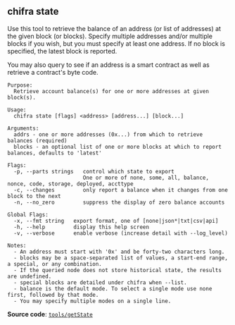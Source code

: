 ## chifra state

Use this tool to retrieve the balance of an address (or list of addresses) at the given block (or blocks). Specify multiple addresses and/or multiple blocks if you wish, but you must specify at least one address. If no block is specified, the latest block is reported.

You may also query to see if an address is a smart contract as well as retrieve a contract's byte code.

```[plaintext]
Purpose:
  Retrieve account balance(s) for one or more addresses at given block(s).

Usage:
  chifra state [flags] <address> [address...] [block...]

Arguments:
  addrs - one or more addresses (0x...) from which to retrieve balances (required)
  blocks - an optional list of one or more blocks at which to report balances, defaults to 'latest'

Flags:
  -p, --parts strings   control which state to export
                        One or more of none, some, all, balance, nonce, code, storage, deployed, accttype
  -c, --changes         only report a balance when it changes from one block to the next
  -n, --no_zero         suppress the display of zero balance accounts

Global Flags:
  -x, --fmt string   export format, one of [none|json*|txt|csv|api]
  -h, --help         display this help screen
  -v, --verbose      enable verbose (increase detail with --log_level)

Notes:
  - An address must start with '0x' and be forty-two characters long.
  - blocks may be a space-separated list of values, a start-end range, a special, or any combination.
  - If the queried node does not store historical state, the results are undefined.
  - special blocks are detailed under chifra when --list.
  - balance is the default mode. To select a single mode use none first, followed by that mode.
  - You may specify multiple modes on a single line.
```

**Source code**: [`tools/getState`](https://github.com/TrueBlocks/trueblocks-core/tree/master/src/tools/getState)

